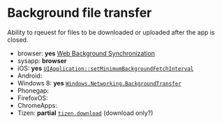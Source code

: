 # Background file transfer
Ability to rqeuest for files to be downloaded or uploaded after the app is closed.

* browser: **yes** [Web Background Synchronization](https://slightlyoff.github.io/BackgroundSync/spec/)
* sysapp: **browser**
* iOS: **yes** [`UIApplication::setMinimumBackgroundFetchInterval`](https://developer.apple.com/library/ios/documentation/UIKit/Reference/UIApplication_Class/Reference/Reference.html#//apple_ref/occ/instm/UIApplication/setMinimumBackgroundFetchInterval:)
* Android:
* Windows 8: **yes** [`Windows.Networking.BackgroundTransfer`](http://msdn.microsoft.com/library/windows/apps/br207242)
* Phonegap:
* FirefoxOS:
* ChromeApps:
* Tizen: **partial** [`tizen.download`](https://developer.tizen.org/dev-guide/2.2.1/org.tizen.web.device.apireference/tizen/download.html) (download only?)
